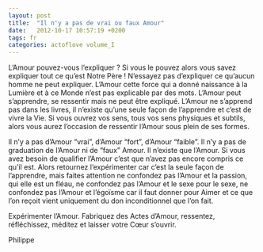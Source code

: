 ```yaml
---
layout: post
title:  "Il n'y a pas de vrai ou faux Amour"
date:   2012-10-17 10:57:19 +0200
tags: fr
categories: actoflove volume_I
---
```

L’Amour pouvez-vous l’expliquer ? Si vous le pouvez alors vous savez expliquer tout ce qu’est Notre Père ! N’essayez pas d’expliquer ce qu’aucun homme ne peut expliquer. L’Amour cette force qui a donné naissance à la Lumière et à ce Monde n’est pas explicable par des mots. L’Amour peut s’apprendre, se ressentir mais ne peut être expliqué. L’Amour ne s’apprend pas dans les livres, il n’existe qu’une seule façon de l’apprendre et c’est de vivre la Vie. Si vous ouvrez vos sens, tous vos sens physiques et subtils, alors vous aurez l’occasion de ressentir l’Amour sous plein de ses formes.

Il n’y a pas d’Amour “vrai”, d’Amour “fort”, d’Amour “faible”. Il n’y a pas de graduation de l’Amour ni de “faux” Amour. Il n’existe que l’Amour. Si vous avez besoin de qualifier l’Amour c’est que n’avez pas encore compris ce qu’il est. Alors retournez l’expérimenter car c’est la seule façon de l’apprendre, mais faites attention ne confondez pas l’Amour et la passion, qui elle est un fléau, ne confondez pas l’Amour et le sexe pour le sexe, ne confondez pas l’Amour et l’égoïsme car il faut donner pour Aimer et ce que l’on reçoit vient uniquement du don inconditionnel que l’on fait.

Expérimenter l’Amour. Fabriquez des Actes d’Amour, ressentez, réfléchissez, méditez et laisser votre Cœur s’ouvrir.

Philippe

<!-- 
Ce(tte) œuvre est mise à disposition selon les termes de la Licence Creative Commons Attribution - Pas d’Utilisation Commerciale 4.0 International.
-->
